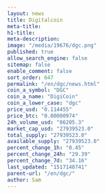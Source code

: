 ```yaml
---
layout: news
title: Digitalcoin
meta-title: 
h1-title: 
meta-description: 
image: "/media/19676/dgc.png"
published: true
allow_search_engine: false
sitemap: false
enable_comment: false
sort_order: 647
permalink: "/en/dgc/news.html"
coin_a_symbol: "DGC"
coin_a_name: "DigiCoin"
coin_a_lower_case: "dgc"
price_usd: "0.114455"
price_btc: "0.00000974"
24h_volume_usd: "86205.3"
market_cap_usd: "27939523.0"
total_supply: "27939523.0"
available_supply: "27939523.0"
percent_change_1h: "0.45"
percent_change_24h: "29.39"
percent_change_7d: "34.16"
last_updated: "1517140741"
parent-url: "/en/dgc/"
author: Sam
---
```


